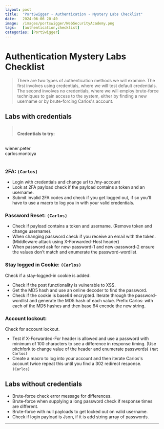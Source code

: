 ```yaml
---
layout: post
title:  "PortSwigger - Authentication - Mystery Labs Checklist"
date:   2024-06-06 20:40
image:  /images/portswigger/WebSecurityAcademy.png
tags:   [authentication,checklist]
categories: [PortSwigger]
---
```


# Authentication Mystery Labs Checklist
>There are two types of authentication methods we will examine. The first involves using credentials, where we will test default credentials. The second involves no credentials, where we will employ brute-force techniques to gain access to the system, either by finding a new username or by brute-forcing Carlos's account.



## Labs with credentials
><br/><b>Credentials to try:</b>
<br/>
wiener:peter<br/>
carlos:montoya<br/><br/>

### 2FA: `(Carlos)`
- Login with credentials and change url to /my-account 
- Look at 2FA payload check if the payload contains a token and  an username. 
- Submit invalid 2FA codes and check if you get logged out, if so you'll have to use a macro to log you in with your valid credentials.

### Password Reset: `(Carlos)`
- Check if payload contains a token and username. (Remove token and change username).
- When changing password check if you receive an email with the token. (Middleware attack using X-Forwarded-Host header)
- When password ask for new-password-1 and new-password-2 ensure the values don't match and enumerate the password-wordlist.

### Stay logged in Cookie: `(Carlos)`
Check if a stay-logged-in cookie is added.
- Check if the post functionality is vulnerable to XSS.
- Get the MD5 hash and use an online decoder to find the password.
- Check if the cookie is base64 encrypted. Iterate through the password-wordlist and generate the MD5 hash of each value. Prefix Carlos: with each of the MD5 hashes and then base 64 encode the new string.

### Account lockout:
Check for account lockout.
- Test if X-Forwarded-For header is allowed and use a password with minimum of 100 characters to see a difference in response timing. (Use pitchfork to change value of the header and enumerate passwords) `(Not Carlos)`
- Create a macro to log into your account and then iterate Carlos's account twice repeat this until you find a 302 redirect response. `(Carlos)`

## Labs without credentials
- Brute-force check error message for differences.
- Brute-force when supplying a long password check if response times are different.
- Brute-force with null payloads to get locked out on valid username.
- Check if login payload is Json, if it is add string array of passwords.
<hr/>
